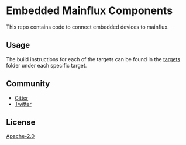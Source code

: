 # Embedded Mainflux Components

This repo contains code to connect embedded devices to mainflux.

## Usage

The build instructions for each of the targets can be found in the [targets](/targets) folder under each specific target.

## Community

- [Gitter](https://gitter.im/mainflux/mainflux?utm_source=badge&utm_medium=badge&utm_campaign=pr-badge&utm_content=badge)
- [Twitter](https://twitter.com/mainflux)

## License

[Apache-2.0](LICENSE)
